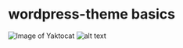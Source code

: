 # wordpress-theme basics


![Image of Yaktocat](https://github.com/jasoncarcamo/wordpress-theme/wordpress-theme-example.png)
![alt text](http://githubcom/jasoncarcamo/wordpress-theme/wordpress-theme-example.png)
